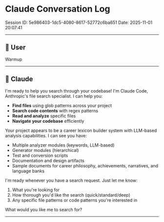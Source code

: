 # Claude Conversation Log

Session ID: 5e986403-1dc5-4080-8617-52772c6ba651
Date: 2025-11-01 20:07:41

---

## 👤 User

Warmup

---

## 🤖 Claude

I'm ready to help you search through your codebase! I'm Claude Code, Anthropic's file search specialist. I can help you:

- **Find files** using glob patterns across your project
- **Search code contents** with regex patterns
- **Read and analyze** specific files
- **Navigate your codebase** efficiently

Your project appears to be a career lexicon builder system with LLM-based analysis capabilities. I can see you have:
- Multiple analyzer modules (keywords, LLM-based)
- Generator modules (hierarchical)
- Test and conversion scripts
- Documentation and design artifacts
- Sample documents for career philosophy, achievements, narratives, and language banks

I'm ready whenever you have a search request. Just let me know:
1. What you're looking for
2. How thorough you'd like the search (quick/standard/deep)
3. Any specific file patterns or code patterns you're interested in

What would you like me to search for?

---

